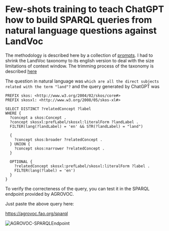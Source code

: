 # Few-shots training to teach ChatGPT how to build SPARQL queries from natural language questions against LandVoc

The methodology is described here by a collection of [prompts](https://htmlpreview.github.io/?https://raw.githubusercontent.com/asanchez75/landvoc_chatgpt/main/landvoc.html).
I had to shrink the LandVoc taxonomy to its english version to deal with the size limitations of context window. The trimming process of the taxonomy is described [here](https://htmlpreview.github.io/?https://github.com/asanchez75/landvoc_chatgpt/blob/main/trimming_landvoc.html)

The question in natural language was `which are all the direct subjects related with the term "land"?`
and the query generated by ChatGPT was

```
PREFIX skos: <http://www.w3.org/2004/02/skos/core#>
PREFIX skosxl: <http://www.w3.org/2008/05/skos-xl#>

SELECT DISTINCT ?relatedConcept ?label
WHERE {
  ?concept a skos:Concept .
  ?concept skosxl:prefLabel/skosxl:literalForm ?landLabel .
  FILTER(lang(?landLabel) = 'en' && STR(?landLabel) = "land") 

  {
    ?concept skos:broader ?relatedConcept .
  } UNION {
    ?concept skos:narrower ?relatedConcept .
  }

  OPTIONAL { 
    ?relatedConcept skosxl:prefLabel/skosxl:literalForm ?label .
    FILTER(lang(?label) = 'en') 
  }
}

```

To verify the correcteness of the query, you can test it in the SPARQL endpoint provided by AGROVOC.

Just paste the above query here:

https://agrovoc.fao.org/sparql


![AGROVOC-SPARQLEndpoint](https://github.com/asanchez75/landvoc_chatgpt/assets/383566/043e1e5a-d50f-4b3a-b1ea-7ea033c09082)
